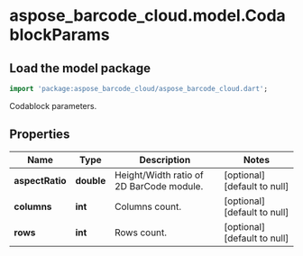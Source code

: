 # aspose_barcode_cloud.model.CodablockParams

## Load the model package

```dart
import 'package:aspose_barcode_cloud/aspose_barcode_cloud.dart';
```
Codablock parameters.

## Properties

Name | Type | Description | Notes
---- | ---- | ----------- | -----
**aspectRatio** | **double** | Height/Width ratio of 2D BarCode module. | [optional] [default to null]
**columns** | **int** | Columns count. | [optional] [default to null]
**rows** | **int** | Rows count. | [optional] [default to null]

